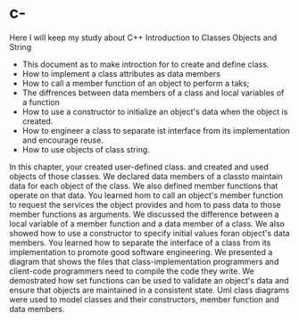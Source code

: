 # c-
Here I will keep my study about C++
Introduction to Classes Objects and String
*	This document as to make introction for to create
and define class.
* 	How to implement a class attributes as data members
* 	How to call a member function of an object to perform a taks;
* 	The diffrences between data members of a class and local variables of a function
* 	How to use a constructor to initialize an object's data when the object is created.
*	How to engineer a class to separate ist interface from its implementation and encourage reuse.
*	How to use objects of class string.	

In this chapter, your created user-defined class. and created and used objects of those classes. We declared data members
of a classto maintain data for each object of the class. We also defined member functions that operate on that data. You 
learned hom to call an object's member function to request the services the object provides and hom to pass data to those member functions as arguments. We discussed the difference between a local variable of a member function and a data member of a class. We also showed how to use a constructor to specify initial values foran object's data members. You learned how to separate the interface of a class from its implementation to promote good software engineering. We presented a diagram that shows the files that class-implementation programmers and client-code programmers need to compile the code they write. We demostrated how set functions can be used to validate an object's data and ensure that objects are maintained in a consistent state. Uml class diagrams were used to model classes and their constructors, member function and data members. 